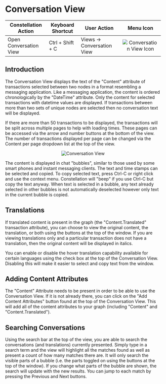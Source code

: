 # Conversation View

<table class="table table-striped">
<thead>
<tr class="header">
<th>Constellation Action</th>
<th>Keyboard Shortcut</th>
<th>User Action</th>
<th style="text-align: center;">Menu Icon</th>
</tr>
</thead>
<tbody>
<tr class="odd">
<td>Open Conversation View</td>
<td>Ctrl + Shift + C</td>
<td>Views -&gt; Conversation View</td>
<td style="text-align: center;"><img src="../ext/docs/CoreConversationView/src/au/gov/asd/tac/constellation/views/conversationview/resources/conversation_view.png" alt="Conversation View Icon" /></td>
</tr>
</tbody>
</table>

## Introduction

The Conversation View displays the text of the "Content" attribute of
transactions selected between two nodes in a format resembling a
messaging application. Like a messaging application, the content is
ordered chronologically by the "DateTime" attribute. Only the content
for selected transactions with datetime values are displayed. If
transactions between more than two sets of unique nodes are selected
then no conversation text will be displayed. 

If there are more than 50 transactions to be displayed, the transactions
will be split across multiple pages to help with loading times. These 
pages can be accessed via the arrow and number buttons at the bottom 
of the view. The number of transactions displayed per page can be changed
via the Content per page dropdown list at the top of the view.

<div style="text-align: center">

<img src="../ext/docs/CoreConversationView/src/au/gov/asd/tac/constellation/views/conversationview/resources/ConversationView.png" alt="Conversation
View" />

</div>

The content is displayed in chat "bubbles", similar to those used by
some smart phones and instant messaging clients. The text and time
stamps can be selected and copied. To copy selected text, press Ctrl-C
or right click and use the context menu. Constellation will "beep" if
you use Ctrl-C but copy the text anyway. When text is selected in a
bubble, any text already selected in other bubbles is not automatically
deselected however only text in the current bubble is copied.

## Translations

If translated content is present in the graph (the "Content.Translated"
transaction attribute), you can choose to view the original content, the
translation, or both using the buttons at the top of the window. If you
are viewing translations only and a particular transaction does not have
a translation, then the original content will be displayed in italics.

You can enable or disable the hover translation capability available for
certain languages using the check box at the top of the Conversation
View. Disabling this will make it easier to select and copy text from
the window.

## Adding Content Attributes

The "Content" Attribute needs to be present in order to be able to use
the Conversation View. If it is not already there, you can click on the
"Add Content Attributes" button found at the top of the Conversation
View. This will add all of the content attributes to your graph
(including "Content" and "Content.Translated").

## Searching Conversations

Using the search bar at the top of the view, you are able to search the
conversations (and translations) currently presented. Simply type in a
search term and the view will highlight all the matches found as well as
present a count of how many matches there are. It will only search the
visible parts of a bubble (i.e. the parts toggled on using the buttons
at the top of the window). If you change what parts of the bubble are
shown, the search will update with the new results. You can jump to each match 
by pressing the Previous and Next buttons.
